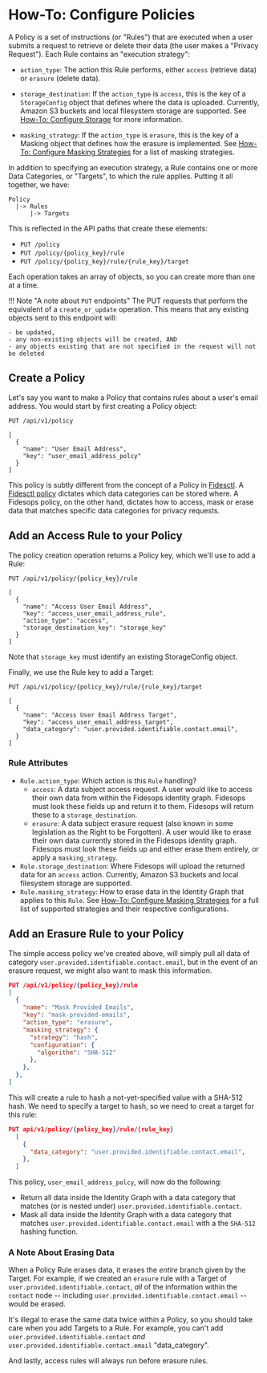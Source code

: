 # How-To: Configure Policies


A Policy is a set of instructions (or "Rules") that are executed when a user submits a request to retrieve or delete their data (the user makes a "Privacy Request"). Each Rule contains an "execution strategy":

* `action_type`: The action this Rule performs, either `access` (retrieve data) or `erasure` (delete data).

* `storage_destination`: If the `action_type` is `access`, this is the key of a `StorageConfig` object that defines where the data is uploaded.  Currently, Amazon S3 buckets and local filesystem storage are supported. See [How-To: Configure Storage](storage.md) for more information.

* `masking_strategy`: If the `action_type` is `erasure`, this is the key of a Masking object that defines how the erasure is implemented. See [How-To: Configure Masking Strategies](masking_strategies.md) for a list of masking strategies. 

In addition to specifying an execution strategy, a Rule contains one or more Data Categories, or "Targets", to which the rule applies. Putting it all together, we have:
```
Policy
  |-> Rules
      |-> Targets
```

This is reflected in the API paths that create these elements:

* `PUT /policy`
* `PUT /policy/{policy_key}/rule`
* `PUT /policy/{policy_key}/rule/{rule_key}/target`

Each operation takes an array of objects, so you can create more than one at a time. 

!!! Note "A note about `PUT` endpoints"
    The PUT requests that perform the equivalent of a `create_or_update` operation. This means that any existing objects sent to this endpoint will:

    - be updated,
    - any non-existing objects will be created, AND
    - any objects existing that are not specified in the request will not be deleted


## Create a Policy

Let's say you want to make a Policy that contains rules about a user's email address. You would start by first creating a Policy object:

```
PUT /api/v1/policy

[
  {
    "name": "User Email Address",
    "key": "user_email_address_polcy"
  }
]
```
This policy is subtly different from the concept of a Policy in [Fidesctl](https://github.com/ethyca/fides). A [Fidesctl policy](https://ethyca.github.io/fides/language/resources/policy/) dictates which data categories can be stored where. A Fidesops policy, on the other hand, dictates how to access, mask or erase data that matches specific data categories for privacy requests.

## Add an Access Rule to your Policy
The policy creation operation returns a Policy key, which we'll use to add a Rule:

```
PUT /api/v1/policy/{policy_key}/rule

[
  {
    "name": "Access User Email Address",
    "key": "access_user_email_address_rule",
    "action_type": "access",
    "storage_destination_key": "storage_key"
  }
]
```

Note that `storage_key` must identify an existing StorageConfig object.

Finally, we use the Rule key to add a Target:

```
PUT /api/v1/policy/{policy_key}/rule/{rule_key}/target

[
  {
    "name": "Access User Email Address Target",
    "key": "access_user_email_address_target",
    "data_category": "user.provided.identifiable.contact.email",
  }
]
```

### Rule Attributes
- `Rule.action_type`: Which action is this `Rule` handling?
  - `access`: A data subject access request. A user would like to access their own data from within the Fidesops identity graph. Fidesops must look these fields up and return it to them. Fidesops will return these to a `storage_destination`.
  - `erasure`: A data subject erasure request (also known in some legislation as the Right to be Forgotten). A user would like to erase their own data currently stored in the Fidesops identity graph. Fidesops must look these fields up and either erase them entirely, or apply a `masking_strategy`.
- `Rule.storage_destination`: Where Fidesops will upload the returned data for an `access` action. Currently, Amazon S3 buckets and local filesystem storage are supported.
- `Rule.masking_strategy`: How to erase data in the Identity Graph that applies to this `Rule`. See [How-To: Configure Masking Strategies](masking_strategies.md) for a full list of supported strategies and their respective configurations.

## Add an Erasure Rule to your Policy
The simple access policy we've created above, will simply pull all data of category `user.provided.identifiable.contact.email`, but in the event of an erasure request, we might also want to mask this information. 


```json
PUT /api/v1/policy/{policy_key}/rule
[
  {
    "name": "Mask Provided Emails",
    "key": "mask-provided-emails",
    "action_type": "erasure",
    "masking_strategy": {
      "strategy": "hash",
      "configuration": {
        "algorithm": "SHA-512"
      },
    },
  },
]
```
This will create a rule to hash a not-yet-specified value with a SHA-512 hash. We need to specify a target to hash, so we need to creat a target for this rule:

```json
PUT api/v1/policy/{policy_key}/rule/{rule_key}
  [
    {
      "data_category": "user.provided.identifiable.contact.email",
    },
  ]
```

This policy, `user_email_address_polcy`, will now do the following:
- Return all data inside the Identity Graph with a data category that matches (or is nested under) `user.provided.identifiable.contact`.
- Mask all data inside the Identity Graph with a data category that matches `user.provided.identifiable.contact.email` with a the `SHA-512` hashing function.

### A Note About Erasing Data

When a Policy Rule erases data, it erases the _entire_ branch given by the Target. For example, if we created an `erasure` rule with a Target of `user.provided.identifiable.contact`, _all_ of the information within the `contact` node -- including `user.provided.identifiable.contact.email` -- would be erased.

It's illegal to erase the same data twice within a Policy, so you should take care when you add Targets to a Rule. For example, you can't add `user.provided.identifiable.contact` _and_ `user.provided.identifiable.contact.email`
"data_category". 

And lastly, access rules will always run before erasure rules. 

